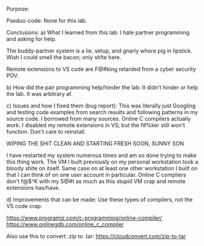 Purpose: 
<Optional Section>

Pseduo-code:
None for this lab.

Conclusions:
a) What I learned from this lab:
I hate partner programming and asking for help. 

The buddy-partner system is a lie, setup, and gnarly whore pig in lipstick.
Wish I could smell the bacon; only sh!te here. 

Remote extensions to VS code are F@#king retarded from  a cyber security POV.

b) How did the pair programming help/hinder the lab:
It didn't hinder or help the lab. It was arbitrary af.


c) Issues and how I fixed them (bug report):
This was literally just Googling and testing code examples from search results and
following patterns in my source code. I borrowed from many sources. Online C compilers actually work.
I disabled my remote extensions in VS; but the f#%ker still won't function. Don't care to reinstall.

WIPING THE SHIT CLEAN AND STARTING FRESH SOON, SUNNY SON

I have restarted my system numerous times and am so done trying to make this thing work.
The VM I built previously on my personal workstation took a bloody shite on itself.
Same case on at least one other workstation I built on that I can think of on one user account in particular.
Online C compliers don't f@$^K with my S@#t as much as this stupid VM crap and remote extensions has/have.
 


d) Improvements that can be made:
Use these types of compilers, not the VS code crap:

https://www.programiz.com/c-programming/online-compiler/
https://www.onlinegdb.com/online_c_compiler

Also use this to convert .zip to .tar:
https://cloudconvert.com/zip-to-tar

